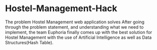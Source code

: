 # Hostel-Management-Hack
The problem Hostel Management web application solves After going through the problem statement, and understanding what we need to implement, the team Euphoria finally comes up with the best solution for Hostel Management with the use of Artificial Intelligence as well as Data Structures(Hash Table).
